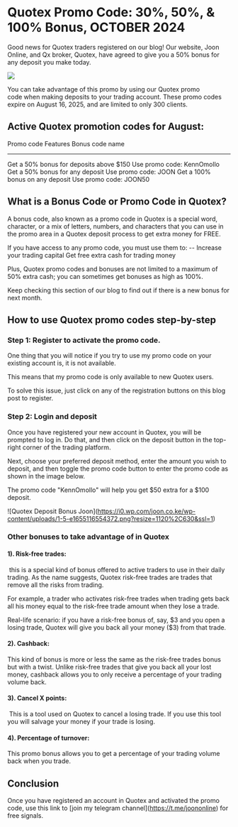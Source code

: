 # Quotex Promo Code: 30%, 50%, & 100% Bonus, OCTOBER 2024

Good news for Quotex traders registered on our blog! Our website, Joon
Online, and Qx broker, Quotex, have agreed to give you a 50% bonus for
any deposit you make today.

[![](https://static.quotex.io/files/4_en/300_250.jpg)](https://traff.sbs/brokerqxlid)

You can take advantage of this promo by using our Quotex promo code when
making deposits to your trading account. These promo codes expire on
August 16, 2025, and are limited to only 300 clients.

## Active Quotex promotion codes for August:

  Promo code Features                        Bonus code name
  ------------------------------------------ ----------------------------
  Get a 50% bonus for deposits above \$150   Use promo code: KennOmollo
  Get a 50% bonus for any deposit            Use promo code: JOON
  Get a 100% bonus on any deposit            Use promo code: JOON50

## What is a Bonus Code or Promo Code in Quotex?

A bonus code, also known as a promo code in Quotex is a special word,
character, or a mix of letters, numbers, and characters that you can use
in the promo area in a Quotex deposit process to get extra money for
FREE.

If you have access to any promo code, you must use them to: -- Increase
your trading capital Get free extra cash for trading money

Plus, Quotex promo codes and bonuses are not limited to a maximum of 50%
extra cash; you can sometimes get bonuses as high as 100%.

Keep checking this section of our blog to find out if there is a new
bonus for next month.

## How to use Quotex promo codes step-by-step

### Step 1: Register to activate the promo code.

One thing that you will notice if you try to use my promo code on your
existing account is, it is not available.

This means that my promo code is only available to new Quotex users.

To solve this issue, just click on any of the registration buttons on
this blog post to register.

### Step 2: Login and deposit

Once you have registered your new account in Quotex, you will be
prompted to log in. Do that, and then click on the deposit button in the
top-right corner of the trading platform.

Next, choose your preferred deposit method, enter the amount you wish to
deposit, and then toggle the promo code button to enter the promo code
as shown in the image below.

The promo code "KennOmollo" will help you get \$50 extra for a \$100
deposit.

\![Quotex Deposit Bonus
Joon\](https://i0.wp.com/joon.co.ke/wp-content/uploads/1-5-e1655116554372.png?resize=1120%2C630&ssl=1)

### Other bonuses to take advantage of in Quotex

#### 1). Risk-free trades:

 this is a special kind of bonus offered to active traders to use in
their daily trading. As the name suggests, Quotex risk-free trades are
trades that remove all the risks from trading.

For example, a trader who activates risk-free trades when trading gets
back all his money equal to the risk-free trade amount when they lose a
trade.

Real-life scenario: if you have a risk-free bonus of, say, \$3 and you
open a losing trade, Quotex will give you back all your money (\$3) from
that trade.

#### 2). Cashback:

This kind of bonus is more or less the same as the risk-free trades
bonus but with a twist. Unlike risk-free trades that give you back all
your lost money, cashback allows you to only receive a percentage of
your trading volume back.

#### 3). Cancel X points:

 This is a tool used on Quotex to cancel a losing trade. If you use this
tool you will salvage your money if your trade is losing.

#### 4). Percentage of turnover:

This promo bonus allows you to get a percentage of your trading volume
back when you trade.

## Conclusion

Once you have registered an account in Quotex and activated the promo
code, use this link to \[join my telegram
channel\](https://t.me/joononline) for free signals.

